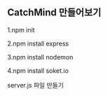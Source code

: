 ## CatchMind 만들어보기

1.npm init

2.npm install express

3.npm install nodemon

4.npm install soket.io



server.js 파일 만들기